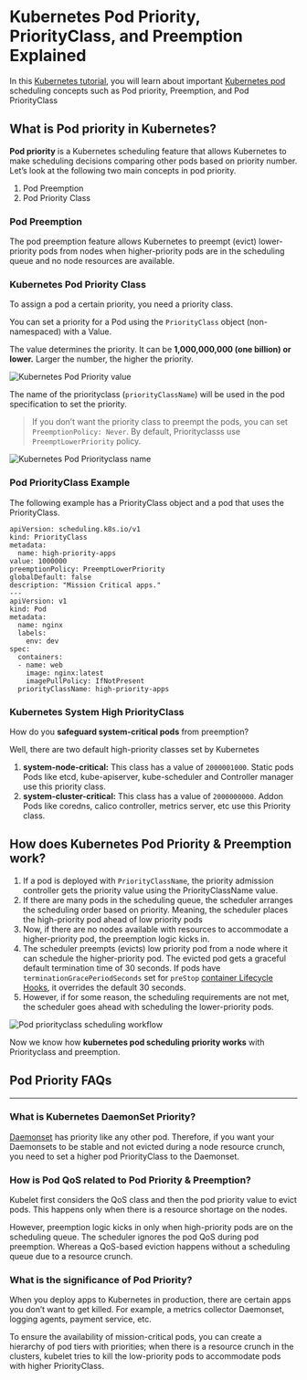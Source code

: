 
Kubernetes Pod Priority, PriorityClass, and Preemption Explained
================================================================

In this [Kubernetes tutorial](https://devopscube.com/kubernetes-tutorials-beginners/), you will learn about important [Kubernetes pod](https://devopscube.com/kubernetes-pod/) scheduling concepts such as Pod priority, Preemption, and Pod PriorityClass

What is Pod priority in Kubernetes?
-----------------------------------

**Pod priority** is a Kubernetes scheduling feature that allows Kubernetes to make scheduling decisions comparing other pods based on priority number. Let’s look at the following two main concepts in pod priority.

1.  Pod Preemption
2.  Pod Priority Class

### Pod Preemption

The pod preemption feature allows Kubernetes to preempt (evict) lower-priority pods from nodes when higher-priority pods are in the scheduling queue and no node resources are available.

### Kubernetes Pod Priority Class

To assign a pod a certain priority, you need a priority class.

You can set a priority for a Pod using the `PriorityClass` object (non-namespaced) with a Value.

The value determines the priority. It can be **1,000,000,000 (one billion) or lower.** Larger the number, the higher the priority.

![Kubernetes Pod Priority value](https://cdn.substack.com/image/fetch/w_1456,c_limit,f_auto,q_auto:good,fl_progressive:steep/https%3A%2F%2Fbucketeer-e05bbc84-baa3-437e-9518-adb32be77984.s3.amazonaws.com%2Fpublic%2Fimages%2F59a8997e-28af-411e-b91f-28fbfccb375e_423x198.png)

The name of the priorityclass (`priorityClassName`) will be used in the pod specification to set the priority.

> If you don’t want the priority class to preempt the pods, you can set `PreemptionPolicy: Never`. By default, Priorityclasss use `PreemptLowerPriority` policy.

![Kubernetes Pod Priorityclass name](https://cdn.substack.com/image/fetch/w_1456,c_limit,f_auto,q_auto:good,fl_progressive:steep/https%3A%2F%2Fbucketeer-e05bbc84-baa3-437e-9518-adb32be77984.s3.amazonaws.com%2Fpublic%2Fimages%2F6aca5db6-9358-4279-b7ea-3440bac090bb_415x320.png)

### Pod PriorityClass Example

The following example has a PriorityClass object and a pod that uses the PriorityClass.

    apiVersion: scheduling.k8s.io/v1
    kind: PriorityClass
    metadata:
      name: high-priority-apps
    value: 1000000
    preemptionPolicy: PreemptLowerPriority
    globalDefault: false
    description: "Mission Critical apps."
    ---
    apiVersion: v1
    kind: Pod
    metadata:
      name: nginx
      labels:
        env: dev
    spec:
      containers:
      - name: web
        image: nginx:latest
        imagePullPolicy: IfNotPresent
      priorityClassName: high-priority-apps

### Kubernetes System High PriorityClass

How do you **safeguard system-critical pods** from preemption?

Well, there are two default high-priority classes set by Kubernetes

1.  **system-node-critical:** This class has a value of `2000001000`. Static pods Pods like etcd, kube-apiserver, kube-scheduler and Controller manager use this priority class.
2.  **system-cluster-critical:** This class has a value of `2000000000`. Addon Pods like coredns, calico controller, metrics server, etc use this Priority class.

How does Kubernetes Pod Priority & Preemption work?
---------------------------------------------------

1.  If a pod is deployed with `PriorityClassName`, the priority admission controller gets the priority value using the PriorityClassName value.
2.  If there are many pods in the scheduling queue, the scheduler arranges the scheduling order based on priority. Meaning, the scheduler places the high-priority pod ahead of low priority pods
3.  Now, if there are no nodes available with resources to accommodate a higher-priority pod, the preemption logic kicks in.
4.  The scheduler preempts (evicts) low priority pod from a node where it can schedule the higher-priority pod. The evicted pod gets a graceful default termination time of 30 seconds. If pods have `terminationGracePeriodSeconds` set for `preStop` [container Lifecycle Hooks](https://kubernetes.io/docs/concepts/containers/container-lifecycle-hooks/), it overrides the default 30 seconds.
5.  However, if for some reason, the scheduling requirements are not met, the scheduler goes ahead with scheduling the lower-priority pods.

![Pod priorityclass scheduling workflow](https://devopscube.com/wp-content/uploads/2022/04/pod-priorityclass.png)

Now we know how **kubernetes pod scheduling priority works** with Priorityclass and preemption.

Pod Priority FAQs
-----------------

* * *

### What is Kubernetes DaemonSet Priority?

[Daemonset](https://devopscube.com/kubernetes-daemonset/) has priority like any other pod. Therefore, if you want your Daemonsets to be stable and not evicted during a node resource crunch, you need to set a higher pod PriorityClass to the Daemonset.

### How is Pod QoS related to Pod Priority & Preemption?

Kubelet first considers the QoS class and then the pod priority value to evict pods. This happens only when there is a resource shortage on the nodes.

However, preemption logic kicks in only when high-priority pods are on the scheduling queue. The scheduler ignores the pod QoS during pod preemption. Whereas a QoS-based eviction happens without a scheduling queue due to a resource crunch.

### What is the significance of Pod Priority?

When you deploy apps to Kubernetes in production, there are certain apps you don’t want to get killed. For example, a metrics collector Daemonset, logging agents, payment service, etc.

To ensure the availability of mission-critical pods, you can create a hierarchy of pod tiers with priorities; when there is a resource crunch in the clusters, kubelet tries to kill the low-priority pods to accommodate pods with higher PriorityClass.

